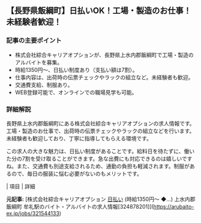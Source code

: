 ## 【長野県飯綱町】日払いOK！工場・製造のお仕事！未経験者歓迎！

### 記事の主要ポイント

* 株式会社綜合キャリアオプションが、長野県上水内郡飯綱町で工場・製造のアルバイトを募集。
* 時給1350円～、日払い制度あり（支払い額は7割）。
* 仕事内容は、出荷時の伝票チェックやラックの組立など。未経験者も歓迎。
* 交通費支給、制服あり。
* WEB登録可能で、オンラインでの職場見学も可能。

### 詳細解説

長野県上水内郡飯綱町にある株式会社綜合キャリアオプションの求人情報です。工場・製造のお仕事で、出荷時の伝票チェックやラックの組立などを行います。未経験者も歓迎しており、丁寧に指導してもらえる環境です。

この求人の大きな魅力は、日払い制度があることです。給料日を待たずに、働いた分の7割を受け取ることができます。急な出費にも対応できるのは嬉しいですね。また、交通費も別途支給されるため、通勤の負担も軽減されます。制服があるので、毎日の服装に悩む必要がないのもメリットです。

| 項目 | 詳細 

**元記事:** [株式会社綜合キャリアオプション [日払い](工場・製造) (時給1350円～ ◆…) 上水内郡飯綱町 牟礼駅のバイト・アルバイトの求人情報[324878201]](https://arubaito-ex.jp/jobs/321544133)